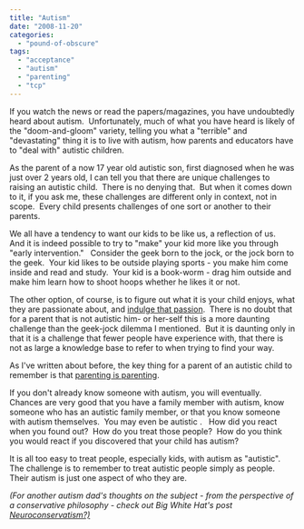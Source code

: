 ```yaml
---
title: "Autism"
date: "2008-11-20"
categories: 
  - "pound-of-obscure"
tags: 
  - "acceptance"
  - "autism"
  - "parenting"
  - "tcp"
---
```


If you watch the news or read the papers/magazines, you have undoubtedly heard about autism.  Unfortunately, much of what you have heard is likely of the "doom-and-gloom" variety, telling you what a "terrible" and "devastating" thing it is to live with autism, how parents and educators have to "deal with" autistic children.

As the parent of a now 17 year old autistic son, first diagnosed when he was just over 2 years old, I can tell you that there are unique challenges to raising an autistic child.  There is no denying that.  But when it comes down to it, if you ask me, these challenges are different only in context, not in scope.  Every child presents challenges of one sort or another to their parents.

We all have a tendency to want our kids to be like us, a reflection of us.   And it is indeed possible to try to "make" your kid more like you through "early intervention."   Consider the geek born to the jock, or the jock born to the geek.  Your kid likes to be outside playing sports - you make him come inside and read and study.  Your kid is a book-worm - drag him outside and make him learn how to shoot hoops whether he likes it or not.

The other option, of course, is to figure out what it is your child enjoys, what they are passionate about, and [indulge that passion](http://autism.gbrettmiller.com/2008/02/indulge-your-kids-passion-and-build-on-their-strengths/).  There is no doubt that for a parent that is not autistic him- or her-self this is a more daunting challenge than the geek-jock dilemma I mentioned.  But it is daunting only in that it is a challenge that fewer people have experience with, that there is not as large a knowledge base to refer to when trying to find your way.

As I've written about before, the key thing for a parent of an autistic child to remember is that [parenting is parenting](http://autism.gbrettmiller.com/2008/07/just-a-plain-ordinary-loving-proud-parent/).

If you don't already know someone with autism, you will eventually.   Chances are very good that you have a family member with autism, know someone who has an autistic family member, or that you know someone with autism themselves.  You may even be autistic .   How did you react when you found out?  How do you treat those people?  How do you think you would react if you discovered that your child has autism?

It is all too easy to treat people, especially kids, with autism as "autistic".   The challenge is to remember to treat autistic people simply as people.  Their autism is just one aspect of who they are.

_(For another autism dad's thoughts on the subject - from the perspective of a conservative philosophy - check out Big White Hat's post [Neuroconservatism?)](http://bigwhitehat.us/?p=436)_

